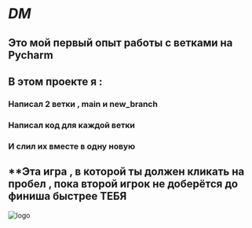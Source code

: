 # ***DM***
## **Это мой первый опыт работы с ветками на Pycharm**
## В этом проекте я :

### **Написал 2 ветки , main и new_branch**
### **Написал код для каждой ветки**
### **И слил их вместе в одну новую**

## **Эта игра , в которой ты должен кликать на пробел , пока второй игрок не доберётся до финиша быстрее ТЕБЯ 


![logo]()
